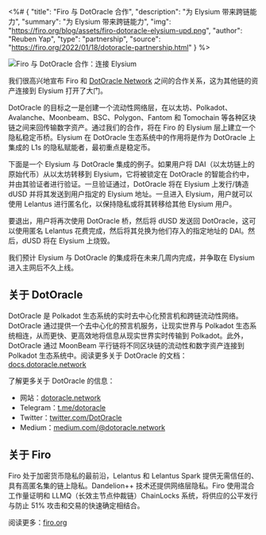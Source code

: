 <%# {
  "title": "Firo 与 DotOracle 合作",
  "description": "为 Elysium 带来跨链能力",
  "summary": "为 Elysium 带来跨链能力",
  "img": "https://firo.org/blog/assets/firo-dotoracle-elysium-upd.png",
  "author": "Reuben Yap",
  "type": "partnership",
  "source": "https://firo.org/2022/01/18/dotoracle-partnership.html"
} %>

![Firo 与 DotOracle 合作：连接 Elysium](https://firo.org/blog/assets/firo-dotoracle-elysium-upd.png#size=8000x4000)

我们很高兴地宣布 Firo 和 [DotOracle Network](https://dotoracle.network/) 之间的合作关系，这为其他链的资产连接到 Elysium 打开了大门。

DotOracle 的目标之一是创建一个流动性网络层，在以太坊、Polkadot、Avalanche、Moonbeam、BSC、Polygon、Fantom 和 Tomochain 等各种区块链之间来回传输数字资产。通过我们的合作，将在 Firo 的 Elysium 层上建立一个隐私稳定币桥。Elysium 在 DotOracle 生态系统中的作用将是作为 DotOracle 上集成的 L1s 的隐私赋能者，最初重点是稳定币。

下面是一个 Elysium 与 DotOracle 集成的例子。如果用户将 DAI（以太坊链上的原始代币）从以太坊转移到 Elysium，它将被锁定在 DotOracle 的智能合约中，并由其验证者进行验证。一旦验证通过，DotOracle 将在 Elysium 上发行/铸造 dUSD 并将其发送到用户指定的 Elysium 地址。一旦进入 Elysium，用户就可以使用 Lelantus 进行匿名化，以保持隐私或将其转移给其他 Elysium 用户。

要退出，用户将再次使用 DotOracle 桥，然后将 dUSD 发送回 DotOracle，这可以使用匿名 Lelantus 花费完成，然后将其兑换为他们存入的指定地址的 DAI。然后，dUSD 将在 Elysium 上烧毁。

我们预计 Elysium 与 DotOracle 的集成将在未来几周内完成，并争取在 Elysium 进入主网后不久上线。

## 关于 DotOracle

DotOracle 是 Polkadot 生态系统的实时去中心化预言机和跨链流动性网络。DotOracle 通过提供一个去中心化的预言机服务，让现实世界与 Polkadot 生态系统相连，从而更快、更高效地将信息从现实世界实时传输到 Polkadot。此外，DotOracle 通过 MoonBeam 平行链将不同区块链的流动性和数字资产连接到 Polkadot 生态系统中。阅读更多关于 DotOracle 的文档：[docs.dotoracle.network](https://docs.dotoracle.network/)

了解更多关于 DotOracle 的信息：

* 网站：[dotoracle.network](https://dotoracle.network/)
* Telegram：[t.me/dotoracle](https://t.me/dotoracle)
* Twitter：[twitter.com/DotOracle](https://twitter.com/DotOracle)
* Medium：[medium.com/@dotoracle.network](https://medium.com/@dotoracle.network)

## 关于 Firo

Firo 处于加密货币隐私的最前沿，Lelantus 和 Lelantus Spark 提供无需信任的、具有高匿名集的链上隐私。Dandelion++ 技术还提供网络层隐私。Firo 使用混合工作量证明和 LLMQ（长效主节点仲裁链）ChainLocks 系统，将供应的公平发行与防止 51% 攻击和交易的快速确定相结合。

阅读更多：[firo.org](https://firo.org/)
